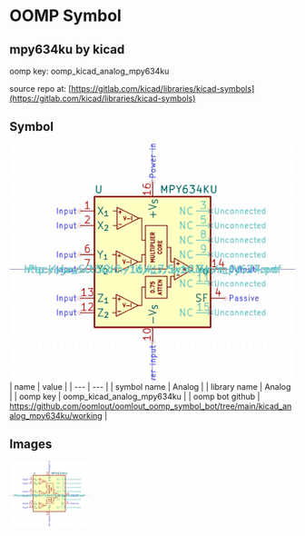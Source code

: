 # OOMP Symbol  
## mpy634ku  by kicad  
  
oomp key: oomp_kicad_analog_mpy634ku  
  
source repo at: [https://gitlab.com/kicad/libraries/kicad-symbols](https://gitlab.com/kicad/libraries/kicad-symbols)  
## Symbol  
  
[![working.png](working_600.png)](working.png)  
| name | value | 
| --- | --- | 
| symbol name | Analog | 
| library name | Analog | 
| oomp key | oomp_kicad_analog_mpy634ku | 
| oomp bot github | https://github.com/oomlout/oomlout_oomp_symbol_bot/tree/main/kicad_analog_mpy634ku/working | 
## Images  
  
[![working.png](working_140.png)](working.png)  
